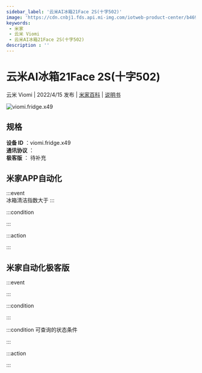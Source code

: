 ```yaml
---
sidebar_label: '云米AI冰箱21Face 2S(十字502)'
image: 'https://cdn.cnbj1.fds.api.mi-img.com/iotweb-product-center/b46933bc02784d5087dbd71f5cb04821_1648436773772.png?GalaxyAccessKeyId=AKVGLQWBOVIRQ3XLEW&Expires=9223372036854775807&Signature=sROJLLsPqE38R/EkIzWULRNhV8E='
keywords: 
 - 米家
 - 云米 Viomi
 - 云米AI冰箱21Face 2S(十字502)
description : ''
---
```

# 云米AI冰箱21Face 2S(十字502)

云米 Viomi | 2022/4/15 发布 | [米家百科](https://home.mi.com/webapp/content/baike/product/index.html?model=viomi.fridge.x49) | [说明书](https://home.mi.com/views/introduction.html?model=viomi.fridge.x49&region=cn)

![viomi.fridge.x49](https://cdn.cnbj1.fds.api.mi-img.com/iotweb-product-center/b46933bc02784d5087dbd71f5cb04821_1648436773772.png?GalaxyAccessKeyId=AKVGLQWBOVIRQ3XLEW&Expires=9223372036854775807&Signature=sROJLLsPqE38R/EkIzWULRNhV8E=)

## 规格  
> 
**设备 ID** ：viomi.fridge.x49  
**通讯协议** ：  
**极客版**  ： 待补充 


## 米家APP自动化  

:::event  
冰箱清洁指数大于
:::

:::condition  

:::

:::action   

:::

## 米家自动化极客版  

:::event  

:::

:::condition  

:::

:::condition 可查询的状态条件  

:::

:::action  

:::

        

